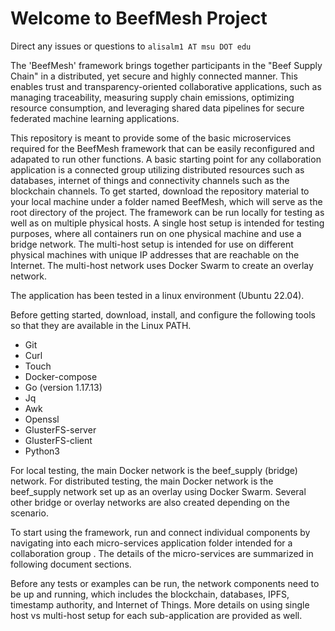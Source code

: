 # Welcome to BeefMesh Project 

Direct any issues or questions to `alisalm1 AT msu DOT edu` 

 
The 'BeefMesh' framework brings together participants in the "Beef Supply Chain" in a distributed, yet secure and highly connected manner. This enables trust and transparency-oriented collaborative applications, such as managing traceability, measuring supply chain emissions, optimizing resource consumption, and leveraging shared data pipelines for secure federated machine learning applications.

This repository is meant to provide some of the basic microservices required for the BeefMesh framework that can be easily reconfigured and adapated to run other functions. A basic starting point for any collaboration application is a connected group utilizing distributed resources such as databases, internet of things and connectivity channels such as the blockchain channels. To get started, download the repository material to your local machine under a folder named BeefMesh, which will serve as the root directory of the project. The framework can be run locally for testing as well as on multiple physical hosts. A single host setup is intended for testing purposes, where all containers run on one physical machine and use a bridge network. The multi-host setup is intended for use on different physical machines with unique IP addresses that are reachable on the Internet. The multi-host network uses Docker Swarm to create an overlay network.

The application has been tested in a linux environment (Ubuntu 22.04). 

Before getting started, download, install, and configure the following tools so that they are available in the Linux PATH.


* Git  
* Curl  
* Touch
* Docker-compose 
* Go (version 1.17.13) 
* Jq
* Awk
* Openssl
* GlusterFS-server
* GlusterFS-client
* Python3


For local testing, the main Docker network is the beef_supply (bridge) network. For distributed testing, the main Docker network is the beef_supply network set up as an overlay using Docker Swarm. Several other bridge or overlay networks are also created depending on the scenario.

To start using the framework, run and connect individual components by navigating into each micro-services application folder intended for a collaboration group . The details of the micro-services are summarized in following document sections.    

Before any tests or examples can be run, the network components need to be up and running, which includes the blockchain, databases, IPFS, timestamp authority, and Internet of Things. More details on using single host vs multi-host setup for each sub-application are provided as well.
 


 



